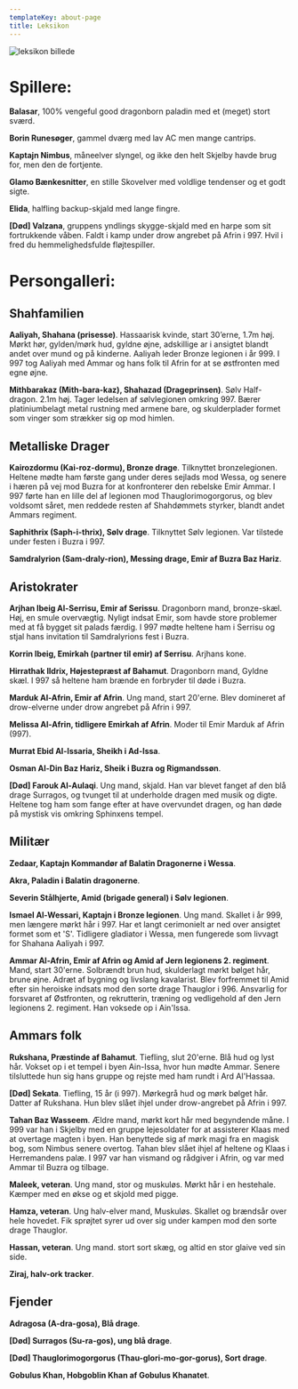 ```yaml
---
templateKey: about-page
title: Leksikon
---
```

![leksikon billede](/img/lexicon.jpg)

# Spillere:

**Balasar**, 100% vengeful good dragonborn paladin med et (meget) stort sværd.

**Borin Runesøger**, gammel dværg med lav AC men mange cantrips.

**Kaptajn Nimbus**, måneelver slyngel, og ikke den helt Skjelby havde brug for, men den de fortjente.

**Glamo Bænkesnitter**, en stille Skovelver med voldlige tendenser og et godt sigte.

**Elida**, halfling backup-skjald med lange fingre.

**\[Død] Valzana**, gruppens yndlings skygge-skjald med en harpe som sit fortrukkende våben. Faldt i kamp under drow angrebet på Afrin i 997. Hvil i fred du hemmelighedsfulde fløjtespiller.

# Persongalleri:

## Shahfamilien

**Aaliyah, Shahana (prisesse)**.
Hassaarisk kvinde, start 30’erne, 1.7m høj. Mørkt hør, gylden/mørk hud, gyldne øjne, adskillige ar i ansigtet blandt andet over mund og på kinderne. Aaliyah leder Bronze legionen i år 999. I 997 tog Aaliyah med Ammar og hans folk til Afrin for at se østfronten med egne øjne.

**Mithbarakaz (Mith-bara-kaz), Shahazad (Drageprinsen)**.
Sølv Half-dragon. 2.1m høj. Tager ledelsen af sølvlegionen omkring 997. Bærer platiniumbelagt metal rustning med armene bare, og skulderplader formet som vinger som strækker sig op mod himlen.

## Metalliske Drager

**Kairozdormu (Kai-roz-dormu), Bronze drage**.
Tilknyttet bronzelegionen. Heltene mødte ham første gang under deres sejlads mod Wessa, og senere i hæren på vej mod Buzra for at konfronterer den rebelske Emir Ammar. I 997 førte han en lille del af legionen mod Thauglorimogorgorus, og blev voldsomt såret, men reddede resten af Shahdømmets styrker, blandt andet Ammars regiment.

**Saphithrix (Saph-i-thrix), Sølv drage**. Tilknyttet Sølv legionen. Var tilstede under festen i Buzra i 997.

**Samdralyrion (Sam-draly-rion), Messing drage, Emir af Buzra Baz Hariz**.

## Aristokrater

**Arjhan Ibeig Al-Serrisu, Emir af Serissu**.
Dragonborn mand, bronze-skæl. Høj, en smule overvægtig. Nyligt indsat Emir, som havde store problemer med at få bygget sit palads færdig. I 997 mødte heltene ham i Serrisu og stjal hans invitation til Samdralyrions fest i Buzra.

**Korrin Ibeig, Emirkah (partner til emir) af Serrisu**.
Arjhans kone.

**Hirrathak Ildrix, Højestepræst af Bahamut**.
Dragonborn mand, Gyldne skæl. I 997 så heltene ham brænde en forbryder til døde i Buzra.

**Marduk Al-Afrin, Emir af Afrin**.
Ung mand, start 20'erne. Blev domineret af drow-elverne under drow angrebet på Afrin i 997.

**Melissa Al-Afrin, tidligere Emirkah af Afrin**.
Moder til Emir Marduk af Afrin (997).

**Murrat Ebid Al-Issaria, Sheikh i Ad-Issa**.

**Osman Al-Din Baz Hariz, Sheik i Buzra og Rigmandssøn**.

**\[Død] Farouk Al-Aulaqi**.
Ung mand, skjald. Han var blevet fanget af den blå drage Surragos, og tvunget til at underholde dragen med musik og digte. Heltene tog ham som fange efter at have overvundet dragen, og han døde på mystisk vis omkring Sphinxens tempel.

## Militær

**Zedaar, Kaptajn Kommandør af Balatin Dragonerne i Wessa**.

**Akra, Paladin i Balatin dragonerne**.

**Severin Stålhjerte, Amid (brigade general) i Sølv legionen**.

**Ismael Al-Wessari, Kaptajn i Bronze legionen**.
Ung mand. Skallet i år 999, men længere mørkt hår i 997. Har et langt cerimonielt ar ned over ansigtet formet som et 'S'. Tidligere gladiator i Wessa, men fungerede som livvagt for Shahana Aaliyah i 997.

**Ammar Al-Afrin, Emir af Afrin og Amid af Jern legionens 2. regiment**.
Mand, start 30'erne. Solbrændt brun hud, skulderlagt mørkt bølget hår, brune øjne. Adræt af bygning og livslang kavalarist. Blev forfremmet til Amid efter sin heroiske indsats mod den sorte drage Thauglor i 996. Ansvarlig for forsvaret af Østfronten, og rekrutterin, træning og vedligehold af den Jern legionens 2. regiment. Han voksede op i Ain'Issa.

## Ammars folk

**Rukshana, Præstinde af Bahamut**.
Tiefling, slut 20'erne. Blå hud og lyst hår. Vokset op i et tempel i byen Ain-Issa, hvor hun mødte Ammar. Senere tilsluttede hun sig hans gruppe og rejste med ham rundt i Ard Al'Hassaa.

**\[Død] Sekata**.
Tiefling, 15 år (i 997). Mørkegrå hud og mørk bølget hår.
Datter af Rukshana. Hun blev slået ihjel under drow-angrebet på Afrin i 997.

**Tahan Baz Wasseem**.
Ældre mand, mørkt kort hår med begyndende måne. I 999 var han i Skjelby med en gruppe lejesoldater for at assisterer Klaas med at overtage magten i byen. Han benyttede sig af mørk magi fra en magisk bog, som Nimbus senere overtog. Tahan blev slået ihjel af heltene og Klaas i Herremandens palæ. I 997 var han vismand og rådgiver i Afrin, og var med Ammar til Buzra og tilbage.

**Maleek, veteran**.
Ung mand, stor og muskuløs. Mørkt hår i en hestehale. Kæmper med en økse og et skjold med pigge.

**Hamza, veteran**.
Ung halv-elver mand, Muskuløs. Skallet og brændsår over hele hovedet. Fik sprøjtet syrer ud over sig under kampen mod den sorte drage Thauglor.

**Hassan, veteran**.
Ung mand. stort sort skæg, og altid en stor glaive ved sin side.

**Ziraj, halv-ork tracker**.

## Fjender

**Adragosa (A-dra-gosa), Blå drage**.

**\[Død] Surragos (Su-ra-gos), ung blå drage**.

**\[Død] Thauglorimogorgorus (Thau-glori-mo-gor-gorus), Sort drage**.

**Gobulus Khan, Hobgoblin Khan af Gobulus Khanatet**.
